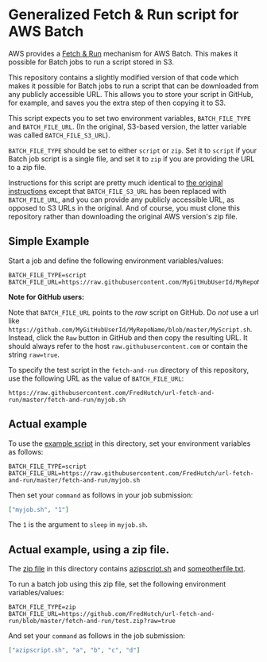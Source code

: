 # Generalized Fetch & Run script for AWS Batch

AWS provides a [Fetch & Run](https://aws.amazon.com/blogs/compute/creating-a-simple-fetch-and-run-aws-batch-job/) mechanism for AWS Batch. 
This makes it possible for Batch jobs to run a script stored in S3.

This repository contains a slightly modified version of that
code which makes it possible for Batch jobs to run a script
that can be downloaded from any publicly accessible URL.
This allows you to store your script in GitHub, for example,
and saves you the extra step of then copying it to S3.

This script expects you to set two environment variables, 
`BATCH_FILE_TYPE` and `BATCH_FILE_URL`. 
(In the original, S3-based version, the latter variable was
called `BATCH_FILE_S3_URL`).

`BATCH_FILE_TYPE` should be set to either `script` or `zip`.
Set it to `script` if your Batch job script is a single file,
and set it to `zip` if you are providing the URL to a zip file.

Instructions for this script are pretty much identical to
[the original instructions](https://aws.amazon.com/blogs/compute/creating-a-simple-fetch-and-run-aws-batch-job/)
except that `BATCH_FILE_S3_URL` has been replaced with
`BATCH_FILE_URL`, and you can provide any publicly accessible
URL, as opposed to S3 URLs in the original. And of course, you must
clone this repository rather than downloading the original 
AWS version's zip file.

## Simple Example

Start a job and define the following environment 
variables/values:

```
BATCH_FILE_TYPE=script
BATCH_FILE_URL=https://raw.githubusercontent.com/MyGitHubUserId/MyRepoName/master/MyScript.sh
```

**Note for GitHub users:**

Note that `BATCH_FILE_URL` points to the *raw* script on GitHub.
Do *not* use a url like `https://github.com/MyGitHubUserId/MyRepoName/blob/master/MyScript.sh`. Instead, click the `Raw` button in GitHub and then copy 
the resulting URL. It should always refer to the host 
`raw.githubusercontent.com` or contain the string `raw=true`.

To specify the test script in the `fetch-and-run` directory
of this repository, use the following URL as the value 
of `BATCH_FILE_URL`:

```
https://raw.githubusercontent.com/FredHutch/url-fetch-and-run/master/fetch-and-run/myjob.sh
```

## Actual example

To use the [example script](https://github.com/FredHutch/url-fetch-and-run/blob/master/fetch-and-run/myjob.sh) in this directory, set your environment variables as follows:

```
BATCH_FILE_TYPE=script
BATCH_FILE_URL=https://raw.githubusercontent.com/FredHutch/url-fetch-and-run/master/fetch-and-run/myjob.sh
```

Then set your `command` as follows in your job submission:

```json
["myjob.sh", "1"]
```

The `1` is the argument to `sleep` in `myjob.sh`.

## Actual example, using a zip file.

The [zip file](https://github.com/FredHutch/url-fetch-and-run/blob/master/fetch-and-run/test.zip) 
in this directory contains [azipscript.sh](https://github.com/FredHutch/url-fetch-and-run/blob/master/fetch-and-run/azipscript.sh) and 
[someotherfile.txt](https://github.com/FredHutch/url-fetch-and-run/blob/master/fetch-and-run/someotherfile.txt). 

To run a batch job using this zip file, set the following
environment variables/values:

```
BATCH_FILE_TYPE=zip
BATCH_FILE_URL=https://github.com/FredHutch/url-fetch-and-run/blob/master/fetch-and-run/test.zip?raw=true
```

And set your `command` as follows in the job submission:

```json
["azipscript.sh", "a", "b", "c", "d"]
```

